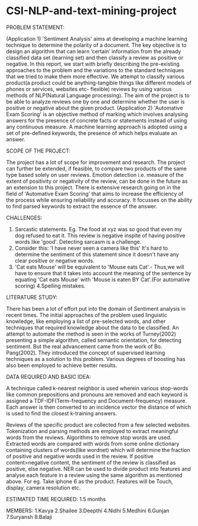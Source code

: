 CSI-NLP-and-text-mining-project
===============================


PROBLEM STATEMENT:

(Application 1)
'Sentiment Analysis' aims at developing a machine learning technique to determine the polarity of a document. The key objective is to design an algorithm that can learn ‘certain’ information from the already classified data set (learning set) and then classify a review as positive or negative. In this report, we start with briefly describing the pre-existing approaches to the problem and the variations to the standard techniques that we tried to make them more effective.
We attempt to classify various product(a product could be anything-tangible things like different models of phones or services, websites etc- flexible) reviews by using various methods of NLP(Natural Language processing). The aim of the project is to be able to analyze reviews one by one and determine whether the user is positive or negative about the given product.
(Application 2)
'Automative Exam Scoring' is an objective method of marking which involves analysing answers for the presence of concrete facts or statements instead of using any continuous measure. A machine learning approach is adopted using a set of pre-defined keywords, the presence of which helps evaluate an answer.


SCOPE OF THE PROJECT:

The project has a lot of scope for improvement and research. The project can further be extended, if feasible, to compare two products of the same type based solely on user reviews. Emotion detection i.e. measure of the extent of positivity or negativity of the review, can be done in the future as an extension to this project.
There is extensive research going on in the field of 'Automative Exam Scoring' that aims to increase the efficiency of the process while ensuring reliability and accuracy. It focusses on the ability to find parsed keywords to extract the essence of the answer.


CHALLENGES:

1. Sarcastic statements. Eg. The food at xyz was so good that even my dog refused to eat it.
   This review is negative inspite of having positive words like 'good'. Detecting sarcasm is a challenge.
2. Consider this:
   'I have never seen a camera like this'
   It's hard to determine the sentiment of this statement since it doesn't have any clear positive or negative words.
3. 'Cat eats Mouse' will be equivalent to 'Mouse eats Cat'.-
   Thus,we will have to ensure that it takes into account the meaning of the sentence by equating 'Cat eats Mouse' with 'Mouse     is eaten BY Cat'.(For automative scoring)
4.Spelling mistakes.
 

LITERATURE STUDY:

There has been a lot of effort put into the domain of Sentiment analysis in recent times.
The initial approaches of the problem used linguistic knowledge, like employing a list of pre-selected words, and other techniques that required knowledge about the data to be classified. An attempt to automate the method is seen in the works of Turney(2002) presenting a simple algorithm, called semantic orientation, for detecting sentiment. But the real advancement came from the work of Bo. Pang(2002). They introduced the concept of supervised learning techniques as a solution to this problem. Various degrees of boosting has also been employed to achieve better results.


DATA REQUIRED AND BASIC IDEA:

A technique called k-nearest neighbor is used wherein various stop-words like common prepositions and pronouns are removed and each keyword is assigned a TDF-IDF(Term-frequency and Document-frequency) measure.
Each answer is then converted to an incidence vector the distance of which is used to find the closest k-training answers.

Reviews of the specific product are collected from a few selected websites. Tokenization and parsing methods are employed to extract meaningful words from the reviews.
Algorithms to remove stop words are used. Extracted words are compared with words from some online dictionary containing clusters of words(like wordnet) which will determine the fraction of positive and negative words used in the review. If positive content>negative content, the sentiment of the review is classified as positive, else negative.
NER can be used to divide product into features and analyse each feature in a review using the same algorithm as mentioned  above. For eg. Take iphone 6 as the product. Features will be Touch, display, camera resolution etc.
 

ESTIMATED TIME REQUIRED: 1.5 months

MEMBERS:
1.Kavya
2.Shailee
3.Deepthi
4.Nidhi
5.Medhini
6.Gunjan
7.Suryansh
8.Balaji
